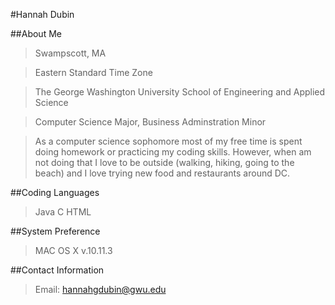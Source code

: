 #Hannah Dubin 

##About Me
  >Swampscott, MA
  
  >Eastern Standard Time Zone 
  
  >The George Washington University School of Engineering and Applied Science
  
  >Computer Science Major, Business Adminstration Minor
  
  >As a computer science sophomore most of my free time is spent doing homework or practicing my coding skills. However, when am not doing that I love to be outside (walking, hiking, going to the beach) and I love trying new food and restaurants around DC.
 
##Coding Languages
 >Java
 >C
 >HTML

##System Preference
  >MAC OS X v.10.11.3
  
##Contact Information
  >Email: hannahgdubin@gwu.edu
